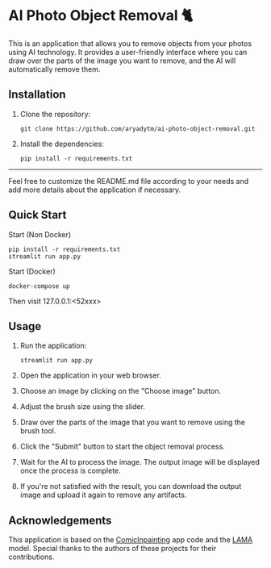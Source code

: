 # AI Photo Object Removal 🐈

This is an application that allows you to remove objects from your photos using AI technology. It provides a user-friendly interface where you can draw over the parts of the image you want to remove, and the AI will automatically remove them.

## Installation

1. Clone the repository:

   ```shell
   git clone https://github.com/aryadytm/ai-photo-object-removal.git
   ```

2. Install the dependencies:

   ```shell
   pip install -r requirements.txt
   ```

---

Feel free to customize the README.md file according to your needs and add more details about the application if necessary.

## Quick Start

Start (Non Docker)

```
pip install -r requirements.txt
streamlit run app.py
```

Start (Docker)

```
docker-compose up
```

Then visit 127.0.0.1:<52xxx>

## Usage

1. Run the application:

   ```shell
   streamlit run app.py
   ```

2. Open the application in your web browser.

3. Choose an image by clicking on the "Choose image" button.

4. Adjust the brush size using the slider.

5. Draw over the parts of the image that you want to remove using the brush tool.

6. Click the "Submit" button to start the object removal process.

7. Wait for the AI to process the image. The output image will be displayed once the process is complete.

8. If you're not satisfied with the result, you can download the output image and upload it again to remove any artifacts.


## Acknowledgements

This application is based on the [ComicInpainting](https://github.com/petergro-hub/ComicInpainting) app code and the [LAMA](https://github.com/saic-mdal/lama) model. Special thanks to the authors of these projects for their contributions.

